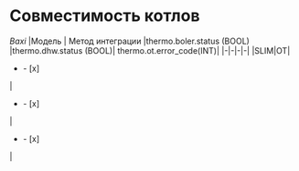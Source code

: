 # Совместимость котлов
*Baxi*
|Модель | Метод интеграции |thermo.boler.status (BOOL) |thermo.dhw.status (BOOL)| thermo.ot.error_code(INT)|
|-|-|-|-| 
 |SLIM|OT|<ul><li>- [x] </li></ul>|<ul><li>- [x] </li></ul>|<ul><li>- [x] </li></ul>|

